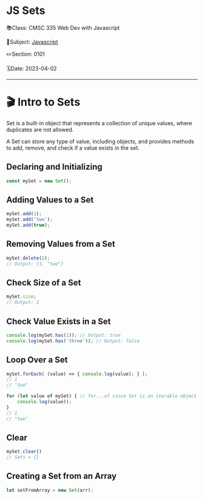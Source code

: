 # JS Sets

📚Class: CMSC 335 Web Dev with Javascript

📘Subject: <a href="https://github.com/lamula21/cheat-sheets/blob/main/Javascript">Javascript</a>

✏️Section: 0101

🗓️Date: 2023-04-02

---

# 🎬 Intro to Sets

Set is a built-in object that represents a collection of unique values, where duplicates are not allowed. 

A Set can store any type of value, including objects, and provides methods to add, remove, and check if a value exists in the set.

## Declaring and Initializing

```js
const mySet = new Set();
```

## Adding Values to a Set
```js
mySet.add(1);
mySet.add('two'); 
mySet.add(true);
```

## Removing Values from a Set
```js
mySet.delete(2);
// Output: {1, "two"}
```

## Check Size of a Set
```js
mySet.size;
// Output: 2
```

## Check Value Exists in  a Set
```js
console.log(mySet.has(1)); // Output: true 
console.log(mySet.has('three')); // Output: false
```

## Loop Over a Set
```js
mySet.forEach( (value) => { console.log(value); } );
// 1
// "two"

for (let value of mySet) { // for...of since Set is an iterable object
    console.log(value));
}
// 1
// "two"
```

## Clear
```js
mySet.clear()
// Sets = {}
```

## Creating a Set from an Array
```js
let setFromArray = new Set(arr);
```